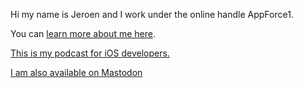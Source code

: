 Hi my name is Jeroen and I work under the online handle AppForce1.

You can [learn more about me here](https://appforce1.net/).

[This is my podcast for iOS developers.](https://appforce1.net/podcast/)

<a href="https://hachyderm.io/@appforce1" rel="me"> I am also available on Mastodon</a>
